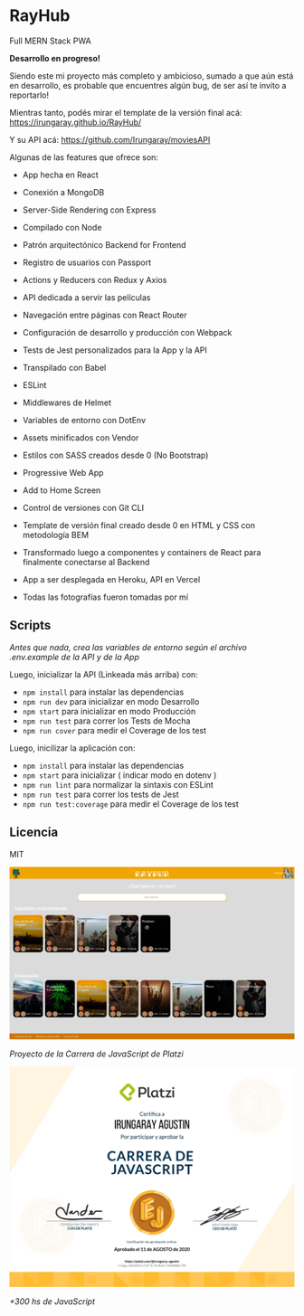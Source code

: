 # RayHub

Full MERN Stack PWA

**Desarrollo en progreso!**

Siendo este mi proyecto más completo y ambicioso, sumado a que aún está en desarrollo, es probable que encuentres algún bug, de ser así te invito a reportarlo!

Mientras tanto, podés mirar el template de la versión final acá:
https://irungaray.github.io/RayHub/

Y su API acá:
https://github.com/Irungaray/moviesAPI

Algunas de las features que ofrece son:

* App hecha en React
* Conexión a MongoDB
* Server-Side Rendering con Express
* Compilado con Node
* Patrón arquitectónico Backend for Frontend
* Registro de usuarios con Passport
* Actions y Reducers con Redux y Axios
* API dedicada a servir las películas
* Navegación entre páginas con React Router
* Configuración de desarrollo y producción con Webpack
* Tests de Jest personalizados para la App y la API
* Transpilado con Babel
* ESLint
* Middlewares de Helmet
* Variables de entorno con DotEnv
* Assets minificados con Vendor
* Estilos con SASS creados desde 0 (No Bootstrap)
* Progressive Web App
* Add to Home Screen
* Control de versiones con Git CLI
* Template de versión final creado desde 0 en HTML y CSS con metodología BEM
* Transformado luego a componentes y containers de React para finalmente conectarse al Backend
* App a ser desplegada en Heroku, API en Vercel

* Todas las fotografías fueron tomadas por mí

## Scripts
*Antes que nada, crea las variables de entorno según el archivo .env.example de la API y de la App*

Luego, inicializar la API (Linkeada más arriba) con:

* `npm install` para instalar las dependencias
* `npm run dev` para inicializar en modo Desarrollo
* `npm start` para inicializar en modo Producción
* `npm run test` para correr los Tests de Mocha
* `npm run cover` para medir el Coverage de los test

Luego, inicilizar la aplicación con:

* `npm install` para instalar las dependencias
* `npm start` para inicializar ( indicar modo en dotenv )
* `npm run lint` para normalizar la sintaxis con ESLint
* `npm run test` para correr los tests de Jest
* `npm run test:coverage` para medir el Coverage de los test

## Licencia

MIT

![Captura de la App](.readme-static/RayHub.png)

*Proyecto de la Carrera de JavaScript de Platzi*

![Carrera de Javascript](.readme-static/CarreraJS.jpg)

*+300 hs de JavaScript*
